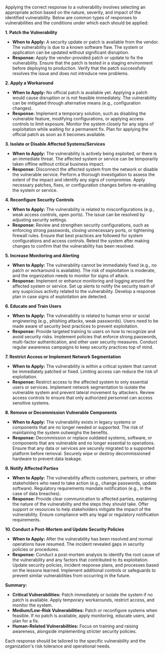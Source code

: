 Applying the correct response to a vulnerability involves selecting an appropriate action based on the nature, severity, and impact of the identified vulnerability. Below are common types of responses to vulnerabilities and the conditions under which each should be applied:

<b> 1. Patch the Vulnerability </b>
* **When to Apply:**
A security update or patch is available from the vendor.
The vulnerability is due to a known software flaw.
The system or application can be updated without significant disruption.
* **Response:**
Apply the vendor-provided patch or update to fix the vulnerability.
Ensure that the patch is tested in a staging environment before deploying to production.
Verify that the patch successfully resolves the issue and does not introduce new problems.

<b> 2. Apply a Workaround </b>
* **When to Apply:**
No official patch is available yet.
Applying a patch would cause disruption or is not feasible immediately.
The vulnerability can be mitigated through alternative means (e.g., configuration changes).
* **Response:**
Implement a temporary solution, such as disabling the vulnerable feature, modifying configurations, or applying access controls to limit exposure.
Monitor the system closely for any signs of exploitation while waiting for a permanent fix.
Plan for applying the official patch as soon as it becomes available.

<b> 3. Isolate or Disable Affected Systems/Services </b>
* **When to Apply:**
The vulnerability is actively being exploited, or there is an immediate threat.
The affected system or service can be temporarily taken offline without critical business impact.
* **Response:**
Disconnect the affected system from the network or disable the vulnerable service.
Perform a thorough investigation to assess the extent of the impact and identify any signs of compromise.
Apply necessary patches, fixes, or configuration changes before re-enabling the system or service.

<b> 4. Reconfigure Security Controls </b>
* **When to Apply:**
The vulnerability is related to misconfigurations (e.g., weak access controls, open ports).
The issue can be resolved by adjusting security settings.
* **Response:**
Review and strengthen security configurations, such as enforcing strong passwords, closing unnecessary ports, or tightening firewall rules.
Ensure that best practices are followed for system configurations and access controls.
Retest the system after making changes to confirm that the vulnerability has been resolved.

<b> 5. Increase Monitoring and Alerting </b>
* **When to Apply:**
The vulnerability cannot be immediately fixed (e.g., no patch or workaround is available).
The risk of exploitation is moderate, and the organization needs to monitor for signs of attack.
* **Response:**
Implement or enhance monitoring and logging around the affected system or service.
Set up alerts to notify the security team of any suspicious activity related to the vulnerability.
Develop a response plan in case signs of exploitation are detected.

<b> 6. Educate and Train Users </b>
* **When to Apply:**
The vulnerability is related to human error or social engineering (e.g., phishing attacks, weak passwords).
Users need to be made aware of security best practices to prevent exploitation.
* **Response:**
Provide targeted training to users on how to recognize and avoid security risks.
Implement policies that enforce strong passwords, multi-factor authentication, and other user security measures.
Conduct regular awareness campaigns to keep security practices top of mind.

<b> 7. Restrict Access or Implement Network Segmentation </b>
* **When to Apply:**
The vulnerability is within a critical system that cannot be immediately patched or fixed.
Limiting access can reduce the risk of exploitation.
* **Response:**
Restrict access to the affected system to only essential users or services.
Implement network segmentation to isolate the vulnerable system and prevent lateral movement by attackers.
Review access controls to ensure that only authorized personnel can access sensitive systems.

<b> 8. Remove or Decommission Vulnerable Components </b>
* **When to Apply:**
The vulnerability exists in legacy systems or components that are no longer needed or supported.
The risk of maintaining the system outweighs the benefits.
* **Response:**
Decommission or replace outdated systems, software, or components that are vulnerable and no longer essential to operations.
Ensure that any data or services are securely migrated to a supported platform before removal.
Securely wipe or destroy decommissioned hardware to prevent data leakage.

<b> 9. Notify Affected Parties </b>
* **When to Apply:**
The vulnerability affects customers, partners, or other stakeholders who need to take action (e.g., change passwords, update software).
Regulatory requirements mandate notification (e.g., in the case of data breaches).
* **Response:**
Provide clear communication to affected parties, explaining the nature of the vulnerability and the steps they should take.
Offer support or resources to help stakeholders mitigate the impact of the vulnerability.
Ensure compliance with any legal or regulatory notification requirements.

<b> 10. Conduct a Post-Mortem and Update Security Policies </b>
* **When to Apply:**
After the vulnerability has been resolved and normal operations have resumed.
The incident revealed gaps in security policies or procedures.
* **Response:**
Conduct a post-mortem analysis to identify the root cause of the vulnerability and any factors that contributed to its exploitation.
Update security policies, incident response plans, and processes based on the lessons learned.
Implement additional controls or safeguards to prevent similar vulnerabilities from occurring in the future.

<b> Summary: </b>

* **Critical Vulnerabilities:** Patch immediately or isolate the system if no patch is available. Apply temporary workarounds, restrict access, and monitor the system.
* **Medium/Low-Risk Vulnerabilities:** Patch or reconfigure systems when feasible. If no patch is available, apply monitoring, educate users, and plan for a fix.
* **Human-Related Vulnerabilities:** Focus on training and raising awareness, alongside implementing stricter security policies.


Each response should be tailored to the specific vulnerability and the organization's risk tolerance and operational needs.






